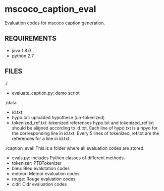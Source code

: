 mscoco_caption_eval
===================

Evaluation codes for mscoco caption generation.

## REQUIREMENTS ##
- java 1.8.0
- python 2.7

## FILES ##
./
- evaluate_caption.py: demo script

./data
- id.txt: 
- hypo.txt: uploaded hypothese (un-tokenized)
- tokenized_ref.txt: tokenized references
hypo.txt and tokenized_ref.txt should be aligned according to id.txt.
Each line of hypo.txt is a hpyo for the corresponding line in id.txt.
Every 5 lines of tokenized_ref.txt are the references for a line in id.txt.

./caption_eval: This is a folder where all evaluation codes are stored.
- evals.py: includes Python classes of different methods.
- tokenizer: PTBTokenizer
- bleu: Bleu evalutation codes
- meteor: Meteor evaluation codes
- rouge: Rouge evaluation codes
- cidr: Cidr evaluation codes
